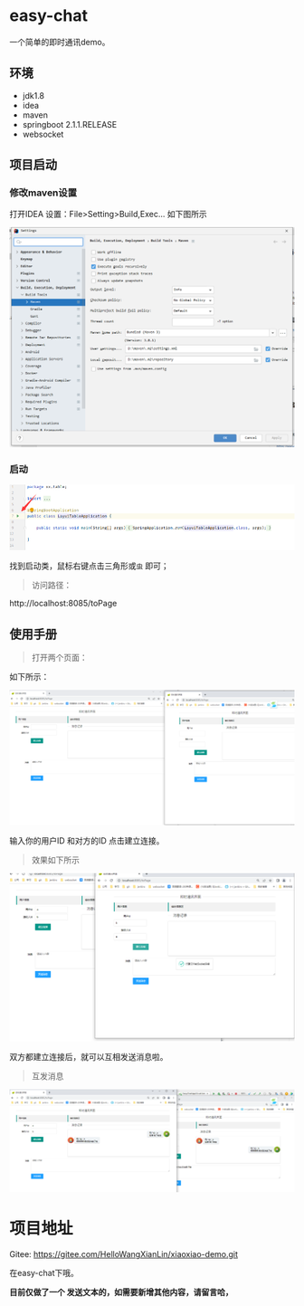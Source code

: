 # easy-chat

一个简单的即时通讯demo。


## 环境

- jdk1.8
- idea
- maven
- springboot 2.1.1.RELEASE
- websocket


## 项目启动

### 修改maven设置

打开IDEA 设置：File>Setting>Build,Exec... 如下图所示

![](img/img_2.png)


### 启动

![](img/img_3.png)

找到启动类，鼠标右键点击三角形或`虫` 即可；


> 访问路径：

http://localhost:8085/toPage


## 使用手册


> 打开两个页面：

如下所示：

![](img/img.png)

输入你的用户ID 和对方的ID 点击建立连接。


> 效果如下所示

![](img/img_1.png)

双方都建立连接后，就可以互相发送消息啦。


> 互发消息

![](img/img_4.png)


# 项目地址 

Gitee: https://gitee.com/HelloWangXianLin/xiaoxiao-demo.git

在easy-chat下哦。

**目前仅做了一个 发送文本的，如需要新增其他内容，请留言哈，**



